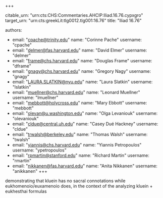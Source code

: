 +++


citable_urn: "urn:cts:CHS:Commentaries.AHCIP:Iliad.16.76.cypxgro"
target_urn: "urn:cts:greekLit:tlg0012.tlg001:16.76"
title: "Iliad 16.76"

authors:
- email: "cpache@trinity.edu"
  name: "Corinne Pache"
  username: "cpache"
- email: "delmer@fas.harvard.edu"
  name: "David Elmer"
  username: "delmer"
- email: "frame@chs.harvard.edu"
  name: "Douglas Frame"
  username: "dframe"
- email: "gnagy@chs.harvard.edu"
  name: "Gregory Nagy"
  username: "gnagy"
- email: "LAURA.SLATKIN@nyu.edu"
  name: "Laura Slatkin"
  username: "lslatkin"
- email: "muellner@chs.harvard.edu"
  name: "Leonard Muellner"
  username: "lmuellner"
- email: "mebbott@holycross.edu"
  name: "Mary Ebbott"
  username: "mebbott"
- email: "olevan@u.washington.edu"
  name: "Olga Levaniouk"
  username: "olevaniouk"
- email: "cldue@central.uh.edu"
  name: "Casey Dué Hackney"
  username: "cldue"
- email: "trwalsh@berkeley.edu"
  name: "Thomas Walsh"
  username: "twalsh"
- email: "yiannis@chs.harvard.edu"
  name: "Yiannis Petropoulos"
  username: "ypetropoulos"
- email: "rpmartin@stanford.edu"
  name: "Richard Martin"
  username: "rmartin"
- email: "nikkanen@fas.harvard.edu"
  name: "Anita Nikkanen"
  username: "anikkanen"
+++

<p>demonstrating that kluein has no sacral connotations while eukhomenoio/euxamenoio does, in the context of the analyzing kluein + eukhesthai formulas</p>